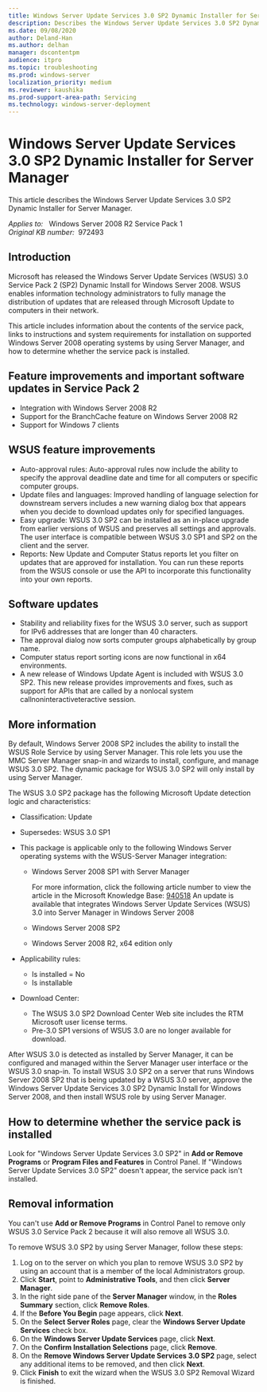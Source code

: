 ```yaml
---
title: Windows Server Update Services 3.0 SP2 Dynamic Installer for Server Manager
description: Describes the Windows Server Update Services 3.0 SP2 Dynamic Installer for Server Manager.
ms.date: 09/08/2020
author: Deland-Han
ms.author: delhan
manager: dscontentpm
audience: itpro
ms.topic: troubleshooting
ms.prod: windows-server
localization_priority: medium
ms.reviewer: kaushika
ms.prod-support-area-path: Servicing
ms.technology: windows-server-deployment
---
```

# Windows Server Update Services 3.0 SP2 Dynamic Installer for Server Manager

This article describes the Windows Server Update Services 3.0 SP2 Dynamic Installer for Server Manager.

_Applies to:_ &nbsp; Windows Server 2008 R2 Service Pack 1  
_Original KB number:_ &nbsp;972493

## Introduction

Microsoft has released the Windows Server Update Services (WSUS) 3.0 Service Pack 2 (SP2) Dynamic Install for Windows Server 2008. WSUS enables information technology administrators to fully manage the distribution of updates that are released through Microsoft Update to computers in their network.

This article includes information about the contents of the service pack, links to instructions and system requirements for installation on supported Windows Server 2008 operating systems by using Server Manager, and how to determine whether the service pack is installed.

## Feature improvements and important software updates in Service Pack 2

- Integration with Windows Server 2008 R2
- Support for the BranchCache feature on Windows Server 2008 R2
- Support for Windows 7 clients

## WSUS feature improvements

- Auto-approval rules: Auto-approval rules now include the ability to specify the approval deadline date and time for all computers or specific computer groups.
- Update files and languages: Improved handling of language selection for downstream servers includes a new warning dialog box that appears when you decide to download updates only for specified languages.
- Easy upgrade: WSUS 3.0 SP2 can be installed as an in-place upgrade from earlier versions of WSUS and preserves all settings and approvals. The user interface is compatible between WSUS 3.0 SP1 and SP2 on the client and the server.
- Reports: New Update and Computer Status reports let you filter on updates that are approved for installation. You can run these reports from the WSUS console or use the API to incorporate this functionality into your own reports.

## Software updates

- Stability and reliability fixes for the WSUS 3.0 server, such as support for IPv6 addresses that are longer than 40 characters.
- The approval dialog now sorts computer groups alphabetically by group name.
- Computer status report sorting icons are now functional in x64 environments.
- A new release of Windows Update Agent is included with WSUS 3.0 SP2. This new release provides improvements and fixes, such as support for APIs that are called by a nonlocal system callnoninteractiveteractive session.

## More information

By default, Windows Server 2008 SP2 includes the ability to install the WSUS Role Service by using Server Manager. This role lets you use the MMC Server Manager snap-in and wizards to install, configure, and manage WSUS 3.0 SP2. The dynamic package for WSUS 3.0 SP2 will only install by using Server Manager.

The WSUS 3.0 SP2 package has the following Microsoft Update detection logic and characteristics:

- Classification: Update
- Supersedes: WSUS 3.0 SP1
- This package is applicable only to the following Windows Server operating systems with the WSUS-Server Manager integration:

  - Windows Server 2008 SP1 with Server Manager

       For more information, click the following article number to view the article in the Microsoft Knowledge Base: [940518](https://support.microsoft.com/help/940518) An update is available that integrates Windows Server Update Services (WSUS) 3.0 into Server Manager in Windows Server 2008  

  - Windows Server 2008 SP2
  - Windows Server 2008 R2, x64 edition only  

- Applicability rules:

  - Is installed = No
  - Is installable  

- Download Center:

  - The WSUS 3.0 SP2 Download Center Web site includes the RTM Microsoft user license terms.
  - Pre-3.0 SP1 versions of WSUS 3.0 are no longer available for download.

After WSUS 3.0 is detected as installed by Server Manager, it can be configured and managed within the Server Manager user interface or the WSUS 3.0 snap-in. To install WSUS 3.0 SP2 on a server that runs Windows Server 2008 SP2 that is being updated by a WSUS 3.0 server, approve the Windows Server Update Services 3.0 SP2 Dynamic Install for Windows Server 2008, and then install WSUS role by using Server Manager.

## How to determine whether the service pack is installed

Look for "Windows Server Update Services 3.0 SP2" in **Add or Remove Programs** or **Program Files and Features** in Control Panel. If "Windows Server Update Services 3.0 SP2" doesn't appear, the service pack isn't installed.

## Removal information

You can't use **Add or Remove Programs** in Control Panel to remove only WSUS 3.0 Service Pack 2 because it will also remove all WSUS 3.0.

To remove WSUS 3.0 SP2 by using Server Manager, follow these steps:

1. Log on to the server on which you plan to remove WSUS 3.0 SP2 by using an account that is a member of the local Administrators group.
2. Click **Start**, point to **Administrative Tools**, and then click **Server Manager**.
3. In the right side pane of the **Server Manager** window, in the **Roles Summary** section, click **Remove Roles**.
4. If the **Before You Begin** page appears, click **Next**.
5. On the **Select Server Roles** page, clear the **Windows Server Update Services** check box.
6. On the **Windows Server Update Services** page, click **Next**.
7. On the **Confirm Installation Selections** page, click **Remove**.
8. On the **Remove Windows Server Update Services 3.0 SP2** page, select any additional items to be removed, and then click **Next**.
9. Click **Finish** to exit the wizard when the WSUS 3.0 SP2 Removal Wizard is finished.
